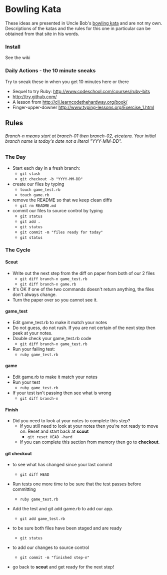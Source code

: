 Bowling Kata
====

These ideas are presented in Uncle Bob's [bowling kata](http://butunclebob.com/ArticleS.UncleBob.TheBowlingGameKata) and are not my own. Descriptions of the katas and the rules for this one in particular can be obtained from that site in his words.
### Install

See the wiki

### Daily Actions - the 10 minute sneaks
Try to sneak these in when you get 10 minutes here or there
* Sequel to try Ruby: http://www.codeschool.com/courses/ruby-bits
* http://try.github.com/
* A lesson from http://cli.learncodethehardway.org/book/
* Finger-upper-downer http://www.typing-lessons.org/Exercise_1.html


## Rules
###### Branch-n means start at branch-01 then branch-02, etcetera. Your initial branch name is today's date not a literal "YYY-MM-DD".


### The Day
* Start each day in a fresh branch: 
    * `git stash`
    * `git checkout -b "YYYY-MM-DD"`
* create our files by typing
    * `touch game_test.rb`
    * `touch game.rb`
* remove the README so that we keep clean diffs
   * `git rm README.md`
* commit our files to source control by typing
    * `git status`  
    * `git add .`
    * `git status`
    * `git commit -m "files ready for today"`
    * `git status`

### The Cycle

#### Scout
* Write out the next step from the diff on paper from both of our 2 files
    * `git diff branch-n game_test.rb`
    * `git diff branch-n game.rb`
* It's OK if one of the two commands doesn't return anything, the files don't always change. 
* Turn the paper over so you cannot see it. 

#### game_test
* Edit game_test.rb to make it match your notes
* Do not guess, do not rush. If you are not certain of the next step then peek at your notes.
* Double check your game_test.rb code
    * `git diff branch-n game_test.rb`
* Run your failing test:
    * `ruby game_test.rb`

#### game
* Edit game.rb to make it match your notes
* Run your test
    * `ruby game_test.rb`
* If your test isn't passing then see what is wrong 
    * `git diff branch-n`

#### Finish
* Did you need to look at your notes to complete this step?
    * If you still need to look at your notes then you're not ready to move on. Reset and start back at **scout** 
        * `git reset HEAD -hard`
    * If you can complete this section from memory then go to **checkout**.

#### git checkout

* to see what has changed since your last commit
    * `git diff HEAD`
* Run tests one more time to be sure that the test passes before committing
    * `ruby game_test.rb`
* Add the test and git add game.rb to add our app.
    * `git add game_test.rb`
* to be sure both files have been staged and are ready
    * `git status` 
* to add our changes to source control
    * `git commit -m "finished step-n"`

* go back to **scout** and get ready for the next step!

